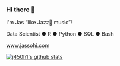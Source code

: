 ### Hi there 👋

I'm Jas “like Jazz🎺 music”!

Data Scientist ● R ● Python ● SQL ● Bash

www.jassohi.com

<a href="https://github.com/j450h1">
 <img align="center" src="https://github-readme-stats.vercel.app/api?username=j450h1&show_icons=true&theme=light&line_height=27" alt="j450h1's github stats"/>
</a>

<!--
**j450h1/j450h1** is a ✨ _special_ ✨ repository because its `README.md` (this file) appears on your GitHub profile.

Here are some ideas to get you started:

- 🔭 I’m currently working on ...
- 🌱 I’m currently learning ...
- 👯 I’m looking to collaborate on ...
- 🤔 I’m looking for help with ...
- 💬 Ask me about ...
- 📫 How to reach me: ...
- 😄 Pronouns: ...
- ⚡ Fun fact: ...
-->
